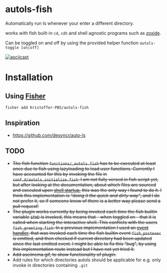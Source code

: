 # autols-fish
Automatically run ls whenever your enter a different directory.

works with fish built-in `cd`, `cdh` and shell agnostic programs such as [zoxide](https://github.com/ajeetdsouza/zoxide).

Can be toggled on and off by using the provided helper function `autols-toggle [on|off]`

[![asciicast](https://asciinema.org/a/359379.svg)](https://asciinema.org/a/359379)

# Installation
## Using [Fisher](https://github.com/jorgebucaran/fisher)
```fish
fisher add Kristoffer-PBS/autols-fish
```

## Inspiration
- https://github.com/desyncr/auto-ls

## TODO
- ~~The fish function `functions/_autols.fish` has to be executed at least once due to fish using lazyloading to load user functions.
Currently I have accounted for this by invoking the file in `conf.d/autols_initialize.fish`. I am not fully versed in fish script yet,
but after looking at the documentation, about which files are sourced and executed upon [shell startup](https://fishshell.com/docs/current/index.html#initialization-files), this was the only way i found to do it. I think this implementation is *"doing it the quick and dirty way"*, and I
do not prefer it, so if someone know of there is a better way please send a pull request!~~
- ~~The plugin works currently by being invoked each time the fish builtin variable `$PWD` is invoked, this means that - when toggled on - that
it is called when starting the interactive shell. This conflicts with the users `fish_greeting.fish`. In a previous implementation I used an
[event handler](https://fishshell.com/docs/current/cmds/function), that was invoked each time the fish builtin event `fish_postexec` is emitted, and then checked if current directory had been updated since the last emitted event. I might be able to fix this "bug", by using this implementation route instead
but I have not yet tried it.~~
- ~~Add asciinema gif, to show functionality of plugin.~~
- Add rules for which directories autols should be applicable for e.g. only invoke in directories containing `.git` 
